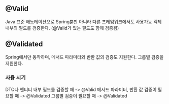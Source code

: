 ## @Valid
Java 표준 애노테이션으로 Spring뿐만 아니라 다른 프레임워크에서도 사용가능
객체 내부의 필드를 검증한다. (@Valid가 있는 필드도 함께 검증됨)
## @Validated
Spring에서만 동작하며, 메서드 파라미터와 반환 값의 검증도 지원한다.
그룹별 검증을 지원한다.
### 사용 시기
DTO나 엔티티 내부 필드를 검증할 때 -> @Valid
메서드 파라미터, 반환 값 검증이 필요할 때 -> @Validated
그룹별 검증이 필요할 때 -> @Validated
